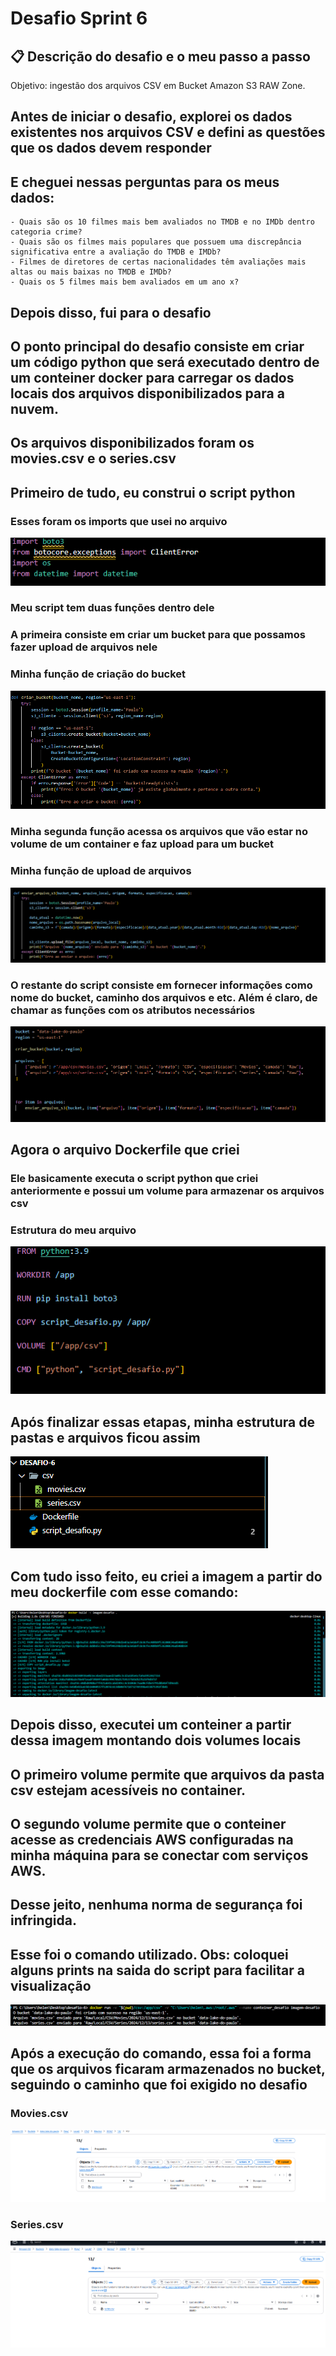 # Desafio Sprint 6


## 📋 **Descrição do desafio e o meu passo a passo**  
Objetivo: ingestão dos arquivos CSV em Bucket Amazon S3 RAW Zone.


## Antes de iniciar o desafio, explorei os dados existentes nos arquivos CSV e defini as questões que os dados devem responder

## E cheguei nessas perguntas para os meus dados:

    - Quais são os 10 filmes mais bem avaliados no TMDB e no IMDb dentro categoria crime?
    - Quais são os filmes mais populares que possuem uma discrepância significativa entre a avaliação do TMDB e IMDb?
    - Filmes de diretores de certas nacionalidades têm avaliações mais altas ou mais baixas no TMDB e IMDb?
    - Quais os 5 filmes mais bem avaliados em um ano x?

## Depois disso, fui para o desafio

## O ponto principal do desafio consiste em criar um código python que será executado dentro de um conteiner docker para carregar os dados locais dos arquivos disponibilizados para a nuvem.

## Os arquivos disponibilizados foram os movies.csv e o series.csv

## Primeiro de tudo, eu construi o script python

### Esses foram os imports que usei no arquivo

![imports](../evidencias/print_desafio/script_import.png)

### Meu script tem duas funções dentro dele

### A primeira consiste em criar um bucket para que possamos fazer upload de arquivos nele

### Minha função de criação do bucket

![criar bucket](../evidencias/print_desafio/script_criar_bucket.png)

### Minha segunda função acessa os arquivos que vão estar no volume de um container e faz upload para um bucket

### Minha função de upload de arquivos

![upload](../evidencias/print_desafio/script_enviar_arquivos.png)

### O restante do script consiste em fornecer informações como nome do bucket, caminho dos arquivos e etc. Além é claro, de chamar as funções com os atributos necessários

![chamando funções](../evidencias/print_desafio/chamando_funcoes.png)

## Agora o arquivo Dockerfile que criei

### Ele basicamente executa o script python que criei anteriormente e possui um volume para armazenar os arquivos csv 

### Estrutura do meu arquivo

![dockerfile](../evidencias/print_desafio/conteudo_dockerfile.png)

## Após finalizar essas etapas, minha estrutura de pastas e arquivos ficou assim

![estrutura local](../evidencias/print_desafio/estrutura_local.png)

## Com tudo isso feito, eu criei a imagem a partir do meu dockerfile com esse comando:

![criando imagem](../evidencias/print_desafio/criando_imagem.png)

## Depois disso, executei um conteiner a partir dessa imagem montando dois volumes locais

## O primeiro volume permite que arquivos da pasta csv estejam acessíveis no container.

## O segundo volume permite que o conteiner acesse as credenciais AWS configuradas na minha máquina para se conectar com serviços AWS.

## Desse jeito, nenhuma norma de segurança foi infringida.

## Esse foi o comando utilizado. Obs: coloquei alguns prints na saida do script para facilitar a visualização

![conteiner](../evidencias/print_desafio/rodando_conteiner.png)

## Após a execução do comando, essa foi a forma que os arquivos ficaram armazenados no bucket, seguindo o caminho que foi exigido no desafio

### Movies.csv

![Movies](../evidencias/print_desafio/console_filmes.png)

### Series.csv

![Series](../evidencias/print_desafio/console_series.png)
